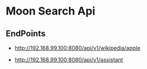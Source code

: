 # Moon Search Api

EndPoints
---------

* http://192.168.99.100:8080/api/v1/wikipedia/apple

* http://192.168.99.100:8080/api/v1/assistant